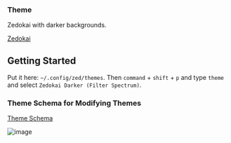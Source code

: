 ### Theme

Zedokai with darker backgrounds.

[Zedokai](https://github.com/slymax/zedokai/blob/main/themes/zedokai.json)

## Getting Started

Put it here: `~/.config/zed/themes`. Then `command` + `shift` + `p` and type `theme` and select `Zedokai Darker (Filter Spectrum)`.

### Theme Schema for Modifying Themes

[Theme Schema](https://zed.dev/schema/themes/v0.1.0.json)

![image](https://github.com/arbitrarily/zed-settings/assets/899183/2739ffbb-ac69-4710-abff-9f3c23cbeb81)

